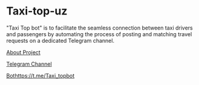 # Taxi-top-uz
 "Taxi Top bot" is to facilitate the seamless connection between taxi drivers and passengers by automating the process of posting and matching travel requests on a dedicated Telegram channel.
 
[About Project](https://telegra.ph/Taxi-Top-uz-06-24)

[Telegram Channel](https://t.me/TaxiTopUz)

[Bot](https://t.me/Taxi_topbot)https://t.me/Taxi_topbot
